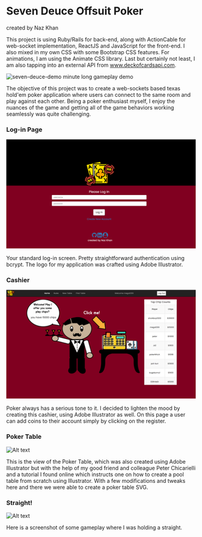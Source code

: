 # Seven Deuce Offsuit Poker

created by Naz Khan

This project is using Ruby/Rails for back-end, along with ActionCable for web-socket implementation, ReactJS and JavaScript for the front-end. I also mixed in my own CSS with some Bootstrap CSS features. For animations, I am using the Animate CSS library. Last but certainly not least, I am also tapping into an external API from www.deckofcardsapi.com.

![seven-deuce-demo](./pokerclip.gif)
minute long gameplay demo

The objective of this project was to create a web-sockets based texas hold'em poker application
where users can connect to the same room and play against each other. Being a poker enthusiast myself,
I enjoy the nuances of the game and getting all of the game behaviors working seamlessly was quite challenging.

### Log-in Page

![Alt text](./screenshots/login.png?raw=true "Login Screen")

Your standard log-in screen. Pretty straightforward authentication using bcrypt. The logo for
my application was crafted using Adobe Illustrator.

### Cashier

![Alt text](./screenshots/cashier.png?raw=true "Cashier")

Poker always has a serious tone to it. I decided to lighten the mood by creating this cashier, using
Adobe Illustrator as well. On this page a user can add coins to their account simply by clicking on the register.

### Poker Table

![Alt text](./screenshots/table.png?raw=true "Poker Table")

This is the view of the Poker Table, which was also created using Adobe Illustrator but with the help of my good friend and colleague Peter Chicarielli and a tutorial I found online which instructs one on how to create a pool table from scratch using Illustrator. With a few modifications and tweaks here and there we were able to create a poker table SVG.

### Straight!

![Alt text](./screenshots/straight.png?raw=true "Action")

Here is a screenshot of some gameplay where I was holding a straight.
